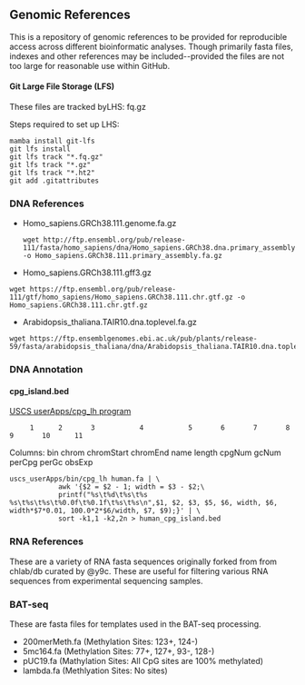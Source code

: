 ## Genomic References

This is a repository of genomic references to be provided for reproducible access across different bioinformatic analyses. Though primarily fasta files, indexes and other references may be included--provided the files are not too large for reasonable use within GitHub.

#### Git Large File Storage (LFS) 
These files are tracked byLHS: fq.gz 

Steps required to set up LHS:

```
mamba install git-lfs
git lfs install
git lfs track "*.fq.gz"
git lfs track "*.gz"
git lfs track "*.ht2"
git add .gitattributes
```

### DNA References
- Homo_sapiens.GRCh38.111.genome.fa.gz
  ```
  wget http://ftp.ensembl.org/pub/release-111/fasta/homo_sapiens/dna/Homo_sapiens.GRCh38.dna.primary_assembly.fa.gz -o Homo_sapiens.GRCh38.111.primary_assembly.fa.gz
  ```
- Homo_sapiens.GRCh38.111.gff3.gz
 ```
 wget https://ftp.ensembl.org/pub/release-111/gtf/homo_sapiens/Homo_sapiens.GRCh38.111.chr.gtf.gz -o Homo_sapiens.GRCh38.111.chr.gtf.gz
 ``` 

- Arabidopsis_thaliana.TAIR10.dna.toplevel.fa.gz
```
wget https://ftp.ensemblgenomes.ebi.ac.uk/pub/plants/release-59/fasta/arabidopsis_thaliana/dna/Arabidopsis_thaliana.TAIR10.dna.toplevel.fa.gz
```

### DNA Annotation

#### cpg_island.bed
[USCS userApps/cpg_lh program](https://genome.ucsc.edu/cgi-bin/hgTables?db=hg38&hgta_group=regulation&hgta_track=cpgIslandExt&hgta_table=cpgIslandExt&hgta_doSchema=describe+table+schema)

         1      2       3           4           5       6       7       8       9       10      11
Columns: bin	chrom	chromStart	chromEnd	name	length	cpgNum	gcNum	perCpg	perGc	obsExp
```
uscs_userApps/bin/cpg_lh human.fa | \ 
            awk '{$2 = $2 - 1; width = $3 - $2;\
            printf("%s\t%d\t%s\t%s %s\t%s\t%s\t%0.0f\t%0.1f\t%s\t%s\n",$1, $2, $3, $5, $6, width, $6, width*$7*0.01, 100.0*2*$6/width, $7, $9);}' | \
            sort -k1,1 -k2,2n > human_cpg_island.bed
```

### RNA References
These are a variety of RNA fasta sequences originally forked from from chlab/db curated by @y9c. These are useful for filtering various RNA sequences from experimental sequencing samples. 

### BAT-seq
These are fasta files for templates used in the BAT-seq processing.

- 200merMeth.fa (Methylation Sites: 123+, 124-)
- 5mc164.fa (Methylation Sites: 77+, 127+, 93-, 128-)
- pUC19.fa (Mathylation Sites: All CpG sites are 100% methylated)
- lambda.fa (Methlyation Sites: No sites)










